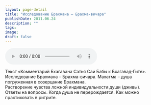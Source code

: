 ```yaml
---
layout: page-detail
title: "Исследование Брахмана – Брахма-вичара"
publishDate: 2011.06.24
description: ""
tags:
image:
draft: false
---
```


<audio title="2011.06.24 - Исследование Брахмана – Брахма-вичара.mp3" src="/upload/iblock/e8d/e8d235aa9d170b87dc27ffd75a33f56a.mp3" controls=""></audio>

 Текст «Комментарий Бхагавана Сатья Саи Бабы к Бхагавад-Гите».  
Исследование Брахмана – Брахма-вичара. Махатма – душа погруженная в созерцание Брахмана.  
Растворение чувства ложной индивидуальности души (дживы).  
Ответы на вопросы. Когда душа не перерождается. Как можно практиковать в ритрите.  

  
